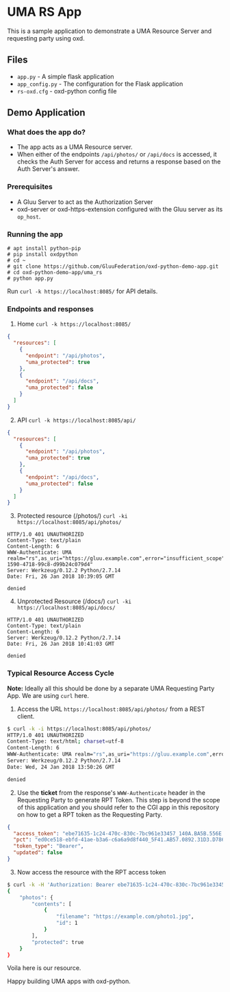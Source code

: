 # UMA RS App

This is a sample application to demonstrate a UMA Resource Server
and requesting party using oxd.

## Files

* `app.py` - A simple flask application
* `app_config.py` - The configuration for the Flask application
* `rs-oxd.cfg` - oxd-python config file

## Demo Application

### What does the app do?

* The app acts as a UMA Resource server.
* When either of the endpoints `/api/photos/` or `/api/docs` is accessed, it checks the Auth Server for access and returns a response based on the Auth Server's answer.

### Prerequisites

* A Gluu Server to act as the Authorization Server
* oxd-server or oxd-https-extension configured with the Gluu server as its `op_host`.

### Running the app

```commandline
# apt install python-pip
# pip install oxdpython
# cd ~
# git clone https://github.com/GluuFederation/oxd-python-demo-app.git
# cd oxd-python-demo-app/uma_rs
# python app.py
```

Run `curl -k https://localhost:8085/` for API details.

### Endpoints and responses

1. Home `curl -k https://localhost:8085/`

```json
{
  "resources": [
    {
      "endpoint": "/api/photos", 
      "uma_protected": true
    }, 
    {
      "endpoint": "/api/docs", 
      "uma_protected": false
    }
  ]
}
```

2. API `curl -k https://localhost:8085/api/`

```json
{
  "resources": [
    {
      "endpoint": "/api/photos", 
      "uma_protected": true
    }, 
    {
      "endpoint": "/api/docs", 
      "uma_protected": false
    }
  ]
}
```

3. Protected resource (/photos/) `curl -ki https://localhost:8085/api/photos/`
```http request
HTTP/1.0 401 UNAUTHORIZED
Content-Type: text/plain
Content-Length: 6
WWW-Authenticate: UMA realm="rs",as_uri="https://gluu.example.com",error="insufficient_scope",ticket="55268b6e-1590-4718-99c8-d99b24c079d4"
Server: Werkzeug/0.12.2 Python/2.7.14
Date: Fri, 26 Jan 2018 10:39:05 GMT

denied
```

4. Unprotected Resource (/docs/) `curl -ki https://localhost:8085/api/docs/`
```http request
HTTP/1.0 401 UNAUTHORIZED
Content-Type: text/plain
Content-Length: 6
Server: Werkzeug/0.12.2 Python/2.7.14
Date: Fri, 26 Jan 2018 10:41:03 GMT

denied
```

### Typical Resource Access Cycle

**Note:** Ideally all this should be done by a separate UMA Requesting Party App. We are using `curl` here.

1. Access the URL `https://localhost:8085/api/photos/` from a REST client.
```bash
$ curl -k -i https://localhost:8085/api/photos/
HTTP/1.0 401 UNAUTHORIZED
Content-Type: text/html; charset=utf-8
Content-Length: 6
WWW-Authenticate: UMA realm="rs",as_uri="https://gluu.example.com",error="insufficient_scope",ticket="6cbfe25d-c504-40c8-9326-17be6c07bfb2"
Server: Werkzeug/0.12.2 Python/2.7.14
Date: Wed, 24 Jan 2018 13:50:26 GMT

denied
```
2. Use the **ticket** from the response's `WWW-Authenticate` header in the Requesting Party to generate RPT Token.
This step is beyond the scope of this application and you should refer to the CGI app in this repository on how
to get a RPT token as the Requesting Party.
```json
{
  "access_token": "ebe71635-1c24-470c-830c-7bc961e33457_140A.BA5B.556E.9842.0E8F.EFF7.F0AF.12E9",
  "pct": "ed0ce518-ebfd-41ae-b3a6-c6a6a9d8f440_5F41.AB57.0892.31D3.D786.CFB4.CF9D.D32C",
  "token_type": "Bearer",
  "updated": false
}
```
3. Now access the resource with the RPT access token
```bash
$ curl -k -H 'Authorization: Bearer ebe71635-1c24-470c-830c-7bc961e33457_140A.BA5B.556E.9842.0E8F.EFF7.F0AF.12E9' https://localhost:8085/apt/photos/
{
    "photos": {
        "contents": [
            {
                "filename": "https://example.com/photo1.jpg",
                "id": 1
            }
        ],
        "protected": true
    }
}
```
Voila here is our resource.

Happy building UMA apps with oxd-python.
